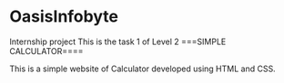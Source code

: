 # OasisInfobyte
Internship project 
This is the task 1 of Level 2 
===SIMPLE CALCULATOR====

This is a simple website of Calculator developed using HTML and CSS.
